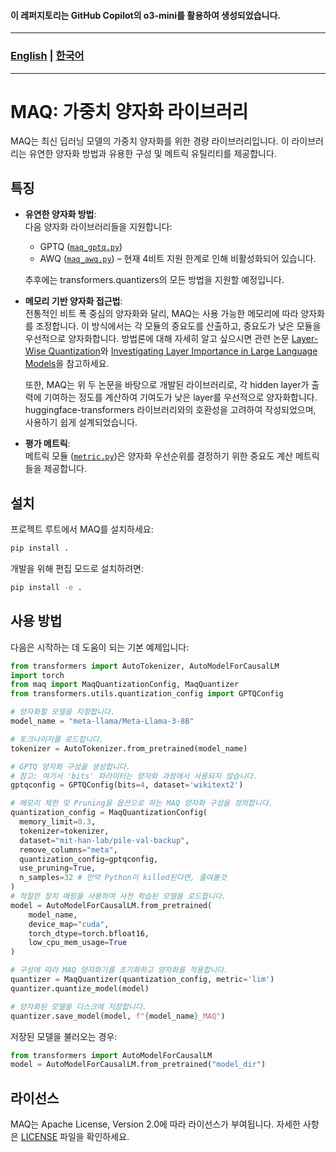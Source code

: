 #### 이 레퍼지토리는 GitHub Copilot의 o3-mini를 활용하여 생성되었습니다.
---
### [English](README.md) | [한국어](README-ko.md)
---
# MAQ: 가중치 양자화 라이브러리

MAQ는 최신 딥러닝 모델의 가중치 양자화를 위한 경량 라이브러리입니다. 이 라이브러리는 유연한 양자화 방법과 유용한 구성 및 메트릭 유틸리티를 제공합니다.

## 특징

- **유연한 양자화 방법**:  
  다음 양자화 라이브러리들을 지원합니다:
  * GPTQ ([`maq_gptq.py`](src/maq/utils/maq_gptq.py))
  * AWQ ([`maq_awq.py`](src/maq/utils/maq_awq.py)) – 현재 4비트 지원 한계로 인해 비활성화되어 있습니다.  
  
  추후에는 transformers.quantizers의 모든 방법을 지원할 예정입니다.

- **메모리 기반 양자화 접근법**:  
  전통적인 비트 폭 중심의 양자화와 달리, MAQ는 사용 가능한 메모리에 따라 양자화를 조정합니다. 이 방식에서는 각 모듈의 중요도를 산출하고, 중요도가 낮은 모듈을 우선적으로 양자화합니다. 방법론에 대해 자세히 알고 싶으시면 관련 논문 [Layer-Wise Quantization](https://arxiv.org/abs/2406.17415)와 [Investigating Layer Importance in Large Language Models](https://arxiv.org/abs/2409.14381)을 참고하세요.
  
  또한, MAQ는 위 두 논문을 바탕으로 개발된 라이브러리로, 각 hidden layer가 출력에 기여하는 정도를 계산하여 기여도가 낮은 layer를 우선적으로 양자화합니다. huggingface-transformers 라이브러리와의 호환성을 고려하여 작성되었으며, 사용하기 쉽게 설계되었습니다.

- **평가 메트릭**:  
  메트릭 모듈 ([`metric.py`](src/maq/utils/metric.py))은 양자화 우선순위를 결정하기 위한 중요도 계산 메트릭들을 제공합니다.

## 설치

프로젝트 루트에서 MAQ를 설치하세요:

```bash
pip install .
```

개발을 위해 편집 모드로 설치하려면:

```bash
pip install -e .
```

## 사용 방법

다음은 시작하는 데 도움이 되는 기본 예제입니다:

```python
from transformers import AutoTokenizer, AutoModelForCausalLM
import torch
from maq import MaqQuantizationConfig, MaqQuantizer
from transformers.utils.quantization_config import GPTQConfig

# 양자화할 모델을 지정합니다.
model_name = "meta-llama/Meta-Llama-3-8B"

# 토크나이저를 로드합니다.
tokenizer = AutoTokenizer.from_pretrained(model_name)

# GPTQ 양자화 구성을 생성합니다.
# 참고: 여기서 'bits' 파라미터는 양자화 과정에서 사용되지 않습니다.
gptqconfig = GPTQConfig(bits=4, dataset='wikitext2')

# 메모리 제한 및 Pruning을 옵션으로 하는 MAQ 양자화 구성을 정의합니다.
quantization_config = MaqQuantizationConfig(
  memory_limit=0.3, 
  tokenizer=tokenizer, 
  dataset="mit-han-lab/pile-val-backup", 
  remove_columns="meta", 
  quantization_config=gptqconfig,
  use_pruning=True, 
  n_samples=32 # 만약 Python이 killed된다면, 줄여볼것
)
# 적절한 장치 매핑을 사용하여 사전 학습된 모델을 로드합니다.
model = AutoModelForCausalLM.from_pretrained(
    model_name,
    device_map="cuda",
    torch_dtype=torch.bfloat16,
    low_cpu_mem_usage=True
)

# 구성에 따라 MAQ 양자화기를 초기화하고 양자화를 적용합니다.
quantizer = MaqQuantizer(quantization_config, metric='lim')
quantizer.quantize_model(model)

# 양자화된 모델을 디스크에 저장합니다.
quantizer.save_model(model, f"{model_name}_MAQ")
```

저장된 모델을 불러오는 경우:

```python
from transformers import AutoModelForCausalLM
model = AutoModelForCausalLM.from_pretrained("model_dir")
```

## 라이선스

MAQ는 Apache License, Version 2.0에 따라 라이선스가 부여됩니다. 자세한 사항은 [LICENSE](./LICENSE) 파일을 확인하세요.